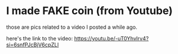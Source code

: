 # I made FAKE coin (from Youtube)
 
 those are pics related to a video I posted a while ago.

 here's the link to the video: https://youtu.be/-uT0Yhvlrv4?si=6snfPJcBjV6cpZLI

 